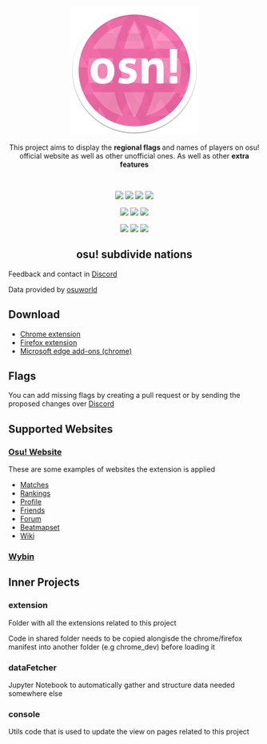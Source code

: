 <p align="center"><a href="https://discord.gg/s7TMSQt3E2" target="_blank" ><img width="256" alt="osu! subdivide nations icon" src="icons/icon256.png"></a></p>

<p align="center">This project aims to display the <strong>regional flags </strong> and names of players on osu! official website as well as other unofficial ones. As well as other <strong>extra features</strong></p>
<br/>

<p align="center">
    <a title="Chrome Web Store" href="https://chrome.google.com/webstore/detail/ehdehfcjlmekjdolbbmjgokdfeoocccd"><img src="https://img.shields.io/badge/Chrome%20-%234285F4.svg?logo=google%20chrome&logoColor=white"></a>
    <a title="Firefox add-ons" href="https://addons.mozilla.org/firefox/addon/osu-subdivide-nations/"><img  src="https://img.shields.io/badge/Firefox%20-%23FF7139.svg?logo=firefox%20browser&logoColor=white"></a>
    <a title="Microsoft Edge Add-Ons" href="https://microsoftedge.microsoft.com/addons/detail/osu-subdivide-nations/mdbdfpbifeapmnkolpbcppeibblipjal"><img src="https://img.shields.io/badge/Edge%20-%230078D7.svg?logo=microsoft%20edge&logoColor=white"></a>
        <a title="Osuworld" href="https://osuworld.octo.moe/"><img src="https://img.shields.io/badge/Osuworld%20-%23FFcde2.svg?"></a>
</p>
<p align="center">
    <a title="Discord" href="https://discord.gg/s7TMSQt3E2"><img  src="https://img.shields.io/badge/Discord%20-%235865F2.svg?logo=discord&logoColor=white"></a>
    <a title="Osuworld Discord" href="https://discord.gg/995xKj2EHP"><img src="https://img.shields.io/badge/Osuworld Discord%20-%23FFcde2.svg?logo=discord&logoColor"></a>
    <a title="Crowdin" target="_blank" href="https://crowdin.com/project/osu-subdivide-nations"><img src="https://badges.crowdin.net/osu-subdivide-nations/localized.svg"></a>
</p>
<p align="center">
    <a title="Osu! profile"  href="https://osu.ppy.sh/u/4871211"><img src="https://img.shields.io/badge/osu!%20-%23FF66AA.svg?logo=osu&logoColor=white"></a>
    <a title="𝕏 profile"  href="https://x.com/CaviteDev"><img src="https://img.shields.io/badge/-%23000000.svg?logo=x&logoColor=white"></a>
    <a title="Reddit profile"  href="https://www.reddit.com/user/Cavitedev"><img src="https://img.shields.io/badge/Reddit-%23FF4500.svg?logo=reddit&logoColor=white"></a>
</p>

<h2 align="center">osu! subdivide nations</h2>

Feedback and contact in [Discord](https://discord.gg/YjH34wpadx)

Data provided by [osuworld](https://osuworld.octo.moe/)

## Download

- [Chrome extension](https://chrome.google.com/webstore/detail/ehdehfcjlmekjdolbbmjgokdfeoocccd)
- [Firefox extension](https://addons.mozilla.org/en-US/firefox/addon/osu-subdivide-nations/)
- [Microsoft edge add-ons (chrome)](https://microsoftedge.microsoft.com/addons/detail/osu-subdivide-nations/mdbdfpbifeapmnkolpbcppeibblipjal)

## Flags

You can add missing flags by creating a pull request or by sending the proposed changes over [Discord](https://discord.gg/YjH34wpadx)

## Supported Websites

### [Osu! Website](https://osu.ppy.sh/home)

These are some examples of websites the extension is applied

- [Matches](https://osu.ppy.sh/community/matches/110067650)
- [Rankings](https://osu.ppy.sh/rankings/osu/performance?country=ES)
- [Profile](https://osu.ppy.sh/users/4871211/fruits)
- [Friends](https://osu.ppy.sh/home/friends)
- [Forum](https://osu.ppy.sh/community/forums/topics/1834351?n=19)
- [Beatmapset](https://osu.ppy.sh/beatmapsets/1508588#fruits/3734628)
- [Wiki](https://osu.ppy.sh/wiki/en/Tournaments/OWC/2023)

### [Wybin](https://wybin.xyz/)

## Inner Projects

### extension

Folder with all the extensions related to this project

Code in shared folder needs to be copied alongisde the chrome/firefox manifest into another folder (e.g chrome_dev) before loading it

### dataFetcher

Jupyter Notebook to automatically gather and structure data needed somewhere else

### console

Utils code that is used to update the view on pages related to this project
